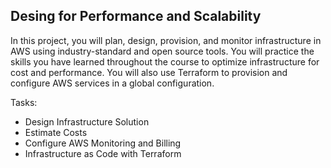 ## Desing for Performance and Scalability

In this project, you will plan, design, provision, and monitor infrastructure in AWS using industry-standard and open source tools. You will practice the skills you have learned throughout the course to optimize infrastructure for cost and performance. You will also use Terraform to provision and configure AWS services in a global configuration.

Tasks: 

* Design Infrastructure Solution
* Estimate Costs
* Configure AWS Monitoring and Billing
* Infrastructure as Code with Terraform

